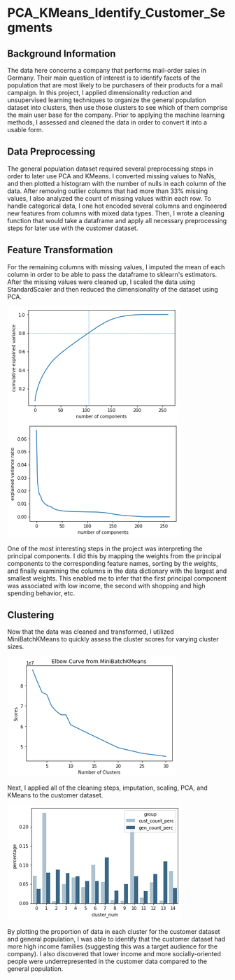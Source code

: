 # PCA_KMeans_Identify_Customer_Segments

## Background Information

The data here concerns a company that performs mail-order sales in Germany. Their main question of interest is to identify
facets of the population that are most likely to be purchasers of their products for a mail campaign.
In this project, I applied dimensionality reduction and unsupervised learning techniques
to organize the general population dataset into clusters, then use those clusters
to see which of them comprise the main user base for the company. Prior to applying the machine learning methods,
I assessed and cleaned the data in order to convert it into a usable form.

## Data Preprocessing

The general population dataset required several preprocessing steps in order to later use PCA and KMeans. I converted missing
values to NaNs, and then plotted a histogram with the number of nulls in each column of the data. After removing
outlier columns that had more than 33% missing values, I also analyzed the count of missing values within each row. To handle
categorical data, I one hot encoded several columns and engineered new features from columns with mixed data types.
Then, I wrote a cleaning function that would take a dataframe and apply all necessary preprocessing steps for later use
with the customer dataset.

## Feature Transformation

For the remaining columns with missing values, I imputed the mean of each column in order to be able to pass the dataframe
to sklearn's estimators. After the missing values were cleaned up, I scaled the data using StandardScaler and then reduced
the dimensionality of the dataset using PCA.

![](images/pca_cumulative_explained_variance.png)
![](images/pca_explained_variance_ratio.png)

One of the most interesting steps in the project was interpreting the principal
components. I did this by mapping the weights from the principal components to the corresponding feature names, sorting by
the weights, and finally examining the columns in the data dictionary with the largest and smallest weights. This enabled me
to infer that the first principal component was associated with low income, the second with shopping and high spending
behavior, etc.

## Clustering

Now that the data was cleaned and transformed, I utilized MiniBatchKMeans to quickly assess the cluster scores for varying
cluster sizes.

![](images/elbow_curve_kmeans.png)

Next, I applied all of the cleaning steps, imputation, scaling, PCA, and KMeans to the customer dataset.

![](images/customer_to_demographic_data.png)

By plotting the proportion of data in each cluster for the customer dataset and general population, I was able to identify
that the customer dataset had more high income families (suggesting this was a target audience for the company). I also
discovered that lower income and more socially-oriented people were underrepresented in the customer data compared to
the general population.
